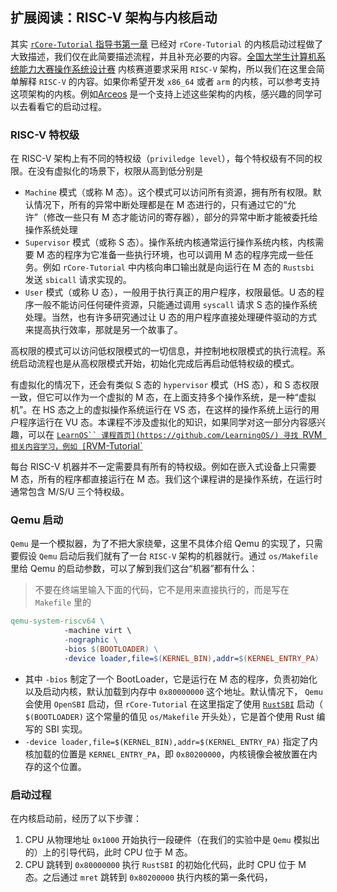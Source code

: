 ## 扩展阅读：RISC-V 架构与内核启动

其实 [`rCore-Tutorial` 指导书第一章](http://learningos.cn/rCore-Tutorial-Guide-2023A/chapter1/4mini-rt-baremetal.html) 已经对 `rCore-Tutorial` 的内核启动过程做了大致描述，我们仅在此简要描述流程，并且补充必要的内容。[全国大学生计算机系统能力大赛操作系统设计赛](https://os.educg.net/#/) 内核赛道要求采用 `RISC-V` 架构，所以我们在这里会简单解释 `RISC-V` 的内容。如果你希望开发 `x86_64` 或者 `arm` 的内核，可以参考支持这项架构的内核。例如[Arceos](https://github.com/rcore-os/arceos/) 是一个支持上述这些架构的内核，感兴趣的同学可以去看看它的启动过程。

### RISC-V 特权级

在 RISC-V 架构上有不同的特权级（`priviledge level`），每个特权级有不同的权限。在没有虚拟化的场景下，权限从高到低分别是

- `Machine` 模式（或称 M 态）。这个模式可以访问所有资源，拥有所有权限。默认情况下，所有的异常中断处理都是在 M 态进行的，只有通过它的“允许”（修改一些只有 M 态才能访问的寄存器），部分的异常中断才能被委托给操作系统处理
- `Supervisor` 模式（或称 S 态）。操作系统内核通常运行操作系统内核，内核需要 M 态的程序为它准备一些执行环境，也可以调用 M 态的程序完成一些任务。例如 `rCore-Tutorial` 中内核向串口输出就是向运行在 M 态的 `Rustsbi` 发送 `sbicall` 请求实现的。
- `User` 模式（或称 U 态），一般用于执行真正的用户程序，权限最低。U 态的程序一般不能访问任何硬件资源，只能通过调用 `syscall` 请求 S 态的操作系统处理。当然，也有许多研究通过让 U 态的用户程序直接处理硬件驱动的方式来提高执行效率，那就是另一个故事了。

高权限的模式可以访问低权限模式的一切信息，并控制地权限模式的执行流程。系统启动流程也是从高权限模式开始，初始化完成后再启动低特权级的模式。

有虚拟化的情况下，还会有类似 S 态的 `hypervisor` 模式（HS 态），和 S 态权限一致，但它可以作为一个虚拟的 M 态，在上面支持多个操作系统，是一种“虚拟机”。在 HS 态之上的虚拟操作系统运行在 VS 态，在这样的操作系统上运行的用户程序运行在 VU 态。本课程不涉及虚拟化的知识，如果同学对这一部分内容感兴趣，可以在 [`LearnOS`` 课程首页](https://github.com/LearningOS/) 寻找 `RVM` 相关内容学习，例如 [`RVM-Tutorial`](https://github.com/LearningOS/RVM-Tutorial)

每台 RISC-V 机器并不一定需要具有所有的特权级。例如在嵌入式设备上只需要 M 态，所有的程序都直接运行在 M 态。我们这个课程讲的是操作系统，在运行时通常包含 M/S/U 三个特权级。

### Qemu 启动

`Qemu` 是一个模拟器，为了不把大家绕晕，这里不具体介绍 Qemu 的实现了，只需要假设 `Qemu` 启动后我们就有了一台 `RISC-V` 架构的机器就行。通过 `os/Makefile` 里给 Qemu 的启动参数，可以了解到我们这台“机器”都有什么：

> 不要在终端里输入下面的代码，它不是用来直接执行的，而是写在 `Makefile` 里的

```makefile
qemu-system-riscv64 \
            -machine virt \
            -nographic \
            -bios $(BOOTLOADER) \
            -device loader,file=$(KERNEL_BIN),addr=$(KERNEL_ENTRY_PA)
```
- 其中 `-bios` 制定了一个 BootLoader，它是运行在 M 态的程序，负责初始化以及启动内核，默认加载到内存中 `0x80000000` 这个地址。默认情况下， `Qemu` 会使用 `OpenSBI` 启动，但 `rCore-Tutorial` 在这里指定了使用 [`RustSBI`](https://github.com/rustsbi/rustsbi-qemu/) 启动（ `$(BOOTLOADER)` 这个常量的值见 `os/Makefile` 开头处），它是首个使用 Rust 编写的 SBI 实现。
- `-device loader,file=$(KERNEL_BIN),addr=$(KERNEL_ENTRY_PA)` 指定了内核加载的位置是 `KERNEL_ENTRY_PA`，即 `0x80200000`，内核镜像会被放置在内存的这个位置。

### 启动过程

在内核启动前，经历了以下步骤：

1. CPU 从物理地址 `0x1000` 开始执行一段硬件（在我们的实验中是 `Qemu` 模拟出的）上的引导代码，此时 CPU 位于 M 态。
2. CPU 跳转到 `0x80000000` 执行 `RustSBI` 的初始化代码，此时 CPU 位于 M 态。之后通过 `mret` 跳转到 `0x80200000` 执行内核的第一条代码，

